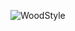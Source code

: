 <p><img src="https://www.istockphoto.com/photo/young-carpenter-using-sander-while-working-on-a-piece-of-wood-gm1061173208-283670730?utm_source=unsplash&utm_medium=affiliate&utm_campaign=srp_photos_bottom&utm_content=https%3A%2F%2Funsplash.com%2Fs%2Fphotos%2Fwood-design&utm_term=wood%20design%3A%3Asearch-aggressive-affiliates-v1%3Aa" alt="WoodStyle"></p>
